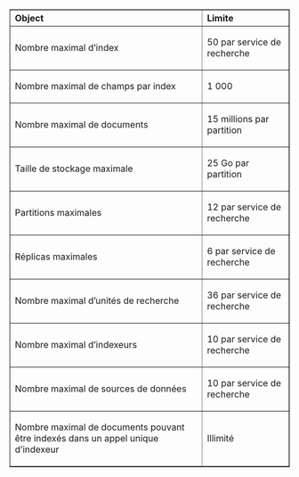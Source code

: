 <table cellspacing="0" border="1">
<tr>
  <th align="left" valign="middle">Object</th>
  <th align="left" valign="middle">Limite</th>
</tr>
<tr>
  <td><p>Nombre maximal d’index</p></td>
  <td><p>50 par service de recherche</p></td>
</tr>
<tr>
  <td><p>Nombre maximal de champs par index</p></td>
  <td><p>1&#160;000</p></td>
</tr>
<tr>
  <td><p>Nombre maximal de documents</p></td>
  <td><p>15&#160;millions par partition</p></td>
</tr>
<tr>
  <td><p>Taille de stockage maximale</p></td>
  <td><p>25&#160;Go par partition</p></td>
<tr>
  <td><p>Partitions maximales</p></td>
  <td><p>12 par service de recherche</p></td>
</tr>
<tr>
  <td><p>Réplicas maximales</p></td>
  <td><p>6 par service de recherche</p></td>
</tr>
<tr>
  <td><p>Nombre maximal d’unités de recherche</p></td>
  <td><p>36 par service de recherche</p></td>
</tr>
<tr>
  <td><p>Nombre maximal d’indexeurs</p></td>
  <td><p>10 par service de recherche</p></td>
</tr>
<tr>
  <td><p>Nombre maximal de sources de données</p></td>
  <td><p>10 par service de recherche</p></td>
</tr>
<tr>
  <td><p>Nombre maximal de documents pouvant être indexés dans un appel unique d’indexeur</p></td>
  <td><p>Illimité</p></td>
</tr>
</table>

<!---HONumber=July15_HO3-->